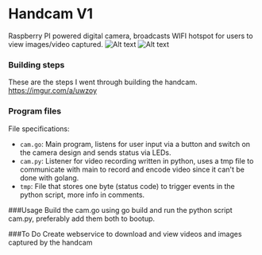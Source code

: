 # Handcam V1

Raspberry PI powered digital camera, broadcasts WIFI hotspot for users to view images/video captured.
![Alt text](https://i.imgur.com/CxQmDMc.jpg?raw=true "Front")
![Alt text](https://i.imgur.com/Qg5Jdca.jpg?raw=true "Front")

### Building steps
These are the steps I went through building the handcam.
https://imgur.com/a/uwzoy

### Program files

File specifications:

* `cam.go`: Main program, listens for user input via a button and switch on the camera design and sends status via LEDs.
* `cam.py`: Listener for video recording written in python, uses a tmp file to communicate with main to record and encode video since it can't be done with golang.
* `tmp`: File that stores one byte (status code) to trigger events in the python script, more info in comments.

###Usage
 Build the cam.go using go build and run the python script cam.py, preferably add them both to bootup.

###To Do
 Create webservice to download and view videos and images captured by the handcam
